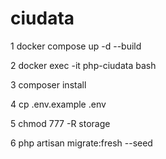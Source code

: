 # ciudata

1 docker compose up -d --build

2 docker exec -it php-ciudata bash

3 composer install 

4 cp .env.example .env

5 chmod 777 -R storage

6 php artisan migrate:fresh --seed
